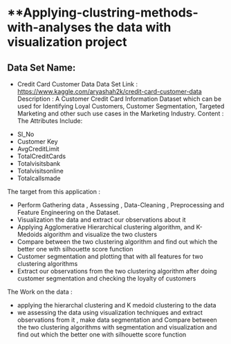 # **Applying-clustring-methods-with-analyses the data with visualization project
## **Data Set Name:**
* Credit Card Customer Data
Data Set Link : https://www.kaggle.com/aryashah2k/credit-card-customer-data
Description : A Customer Credit Card Information Dataset which can be used for Identifying Loyal Customers, Customer Segmentation, Targeted Marketing and other such use cases in the Marketing Industry.
Content :
The Attributes Include:
-	Sl_No
-	Customer Key
-	AvgCreditLimit
-	TotalCreditCards
-	Totalvisitsbank
-	Totalvisitsonline
-	Totalcallsmade

The target from this application :
-	Perform Gathering data , Assessing , Data-Cleaning , Preprocessing  and Feature Engineering on the Dataset.
-	Visualization the data and extract our observations about it
-	Applying Agglomerative Hierarchical clustering algorithm, and K-Medoids algorithm and visualize the two clusters 
-	Compare between the two clustering algorithm and find out which the better one with silhouette score function 
-	Customer segmentation and  plotting that with all features for two clustering algorithms 
-	Extract our observations from the two clustering algorithm after doing customer segmentation and checking the loyalty of customers 

The Work on the data :
- applying the hierarchal clustering and K medoid clustering to the data 
- we assessing the data using visualization techniques and extract observations from it , make data segmentation and Compare between the two clustering algorithms with segmentation and visualization and find out which the better one with silhouette score function 

